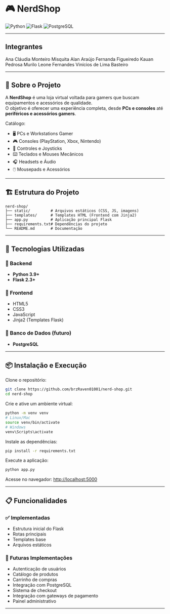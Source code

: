 # 🎮 NerdShop

![Python](https://img.shields.io/badge/Python-3.9%2B-blue)
![Flask](https://img.shields.io/badge/Flask-2.3%2B-lightgrey)
![PostgreSQL](https://img.shields.io/badge/PostgreSQL-Future%20Implementation-blueviolet)

---

## Integrantes
Ana Cláudia Monteiro Misquita
Alan Araújo
Fernanda Figueiredo
Kauan Pedrosa
Murilo Leone Fernandes
Vinícios de Lima Basteiro

---


## 🛒 Sobre o Projeto
A **NerdShop** é uma loja virtual voltada para gamers que buscam equipamentos e acessórios de qualidade.  
O objetivo é oferecer uma experiência completa, desde **PCs e consoles** até **periféricos e acessórios gamers**.

Catálogo:
- 🖥️ PCs e Workstations Gamer  
- 🎮 Consoles (PlayStation, Xbox, Nintendo)  
- 🎯 Controles e Joysticks  
- ⌨️ Teclados e Mouses Mecânicos  
- 🎧 Headsets e Áudio  
- 🖱️ Mousepads e Acessórios  

---

## 🏗️ Estrutura do Projeto

```
nerd-shop/
├── static/         # Arquivos estáticos (CSS, JS, imagens)
├── templates/      # Templates HTML (Frontend com Jinja2)
├── app.py          # Aplicação principal Flask
├── requirements.txt# Dependências do projeto
└── README.md       # Documentação
```

---

## 🚀 Tecnologias Utilizadas

### 🔹 Backend
- **Python 3.9+**
- **Flask 2.3+**

### 🔹 Frontend
- HTML5  
- CSS3  
- JavaScript  
- Jinja2 (Templates Flask)

### 🔹 Banco de Dados (futuro)
- **PostgreSQL**

---

## 📦 Instalação e Execução

Clone o repositório:
```bash
git clone https://github.com/brzRaven01001/nerd-shop.git
cd nerd-shop
```

Crie e ative um ambiente virtual:
```bash
python -m venv venv
# Linux/Mac
source venv/bin/activate
# Windows
venv\Scripts\activate
```

Instale as dependências:
```bash
pip install -r requirements.txt
```

Execute a aplicação:
```bash
python app.py
```

Acesse no navegador: [http://localhost:5000](http://localhost:5000)

---

## 📋 Funcionalidades

### ✅ Implementadas
- Estrutura inicial do Flask  
- Rotas principais  
- Templates base  
- Arquivos estáticos  

### 🚧 Futuras Implementações
- Autenticação de usuários  
- Catálogo de produtos  
- Carrinho de compras  
- Integração com PostgreSQL  
- Sistema de checkout  
- Integração com gateways de pagamento  
- Painel administrativo  

---